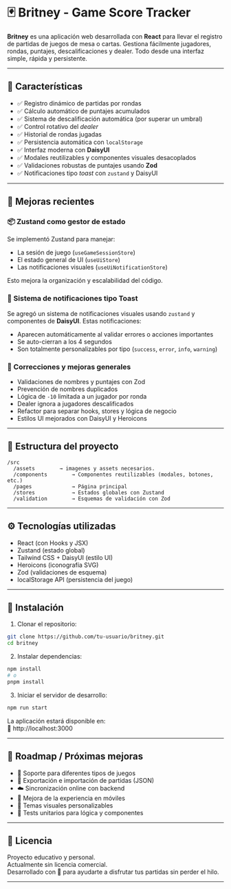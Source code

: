 
# 🃏 Britney - Game Score Tracker

**Britney** es una aplicación web desarrollada con **React** para llevar el registro de partidas de juegos de mesa o cartas. Gestiona fácilmente jugadores, rondas, puntajes, descalificaciones y dealer. Todo desde una interfaz simple, rápida y persistente.

---

## 🚀 Características

- ✅ Registro dinámico de partidas por rondas
- ✅ Cálculo automático de puntajes acumulados
- ✅ Sistema de descalificación automática (por superar un umbral)
- ✅ Control rotativo del _dealer_
- ✅ Historial de rondas jugadas
- ✅ Persistencia automática con `localStorage`
- ✅ Interfaz moderna con **DaisyUI**
- ✅ Modales reutilizables y componentes visuales desacoplados
- ✅ Validaciones robustas de puntajes usando **Zod**
- ✅ Notificaciones tipo _toast_ con `zustand` y DaisyUI

---

## 🧠 Mejoras recientes

### 📦 Zustand como gestor de estado

Se implementó Zustand para manejar:

- La sesión de juego (`useGameSessionStore`)
- El estado general de UI (`useUiStore`)
- Las notificaciones visuales (`useUiNotificationStore`)

Esto mejora la organización y escalabilidad del código.

### 🔔 Sistema de notificaciones tipo Toast

Se agregó un sistema de notificaciones visuales usando `zustand` y componentes de **DaisyUI**. Estas notificaciones:

- Aparecen automáticamente al validar errores o acciones importantes
- Se auto-cierran a los 4 segundos
- Son totalmente personalizables por tipo (`success`, `error`, `info`, `warning`)

### 🔧 Correcciones y mejoras generales

- Validaciones de nombres y puntajes con Zod
- Prevención de nombres duplicados
- Lógica de `-10` limitada a un jugador por ronda
- Dealer ignora a jugadores descalificados
- Refactor para separar hooks, stores y lógica de negocio
- Estilos UI mejorados con DaisyUI y Heroicons

---

## 🧱 Estructura del proyecto

```
/src
  /assets        → imagenes y assets necesarios.
  /components        → Componentes reutilizables (modales, botones, etc.)
  /pages             → Página principal
  /stores            → Estados globales con Zustand
  /validation        → Esquemas de validación con Zod

```

---

## ⚙️ Tecnologías utilizadas

- React (con Hooks y JSX)
- Zustand (estado global)
- Tailwind CSS + DaisyUI (estilo UI)
- Heroicons (iconografía SVG)
- Zod (validaciones de esquema)
- localStorage API (persistencia del juego)

---

## 🧪 Instalación

1. Clonar el repositorio:

```bash
git clone https://github.com/tu-usuario/britney.git
cd britney
```

2. Instalar dependencias:

```bash
npm install
# o
pnpm install
```

3. Iniciar el servidor de desarrollo:

```bash
npm run start
```

La aplicación estará disponible en:  
📍 http://localhost:3000

---

## 🔮 Roadmap / Próximas mejoras

- 🎲 Soporte para diferentes tipos de juegos
- 💾 Exportación e importación de partidas (JSON)
- ☁️ Sincronización online con backend
- 📱 Mejora de la experiencia en móviles
- 🎨 Temas visuales personalizables
- 🧪 Tests unitarios para lógica y componentes

---

## 📄 Licencia

Proyecto educativo y personal.  
Actualmente sin licencia comercial.  
Desarrollado con 💙 para ayudarte a disfrutar tus partidas sin perder el hilo.

---
